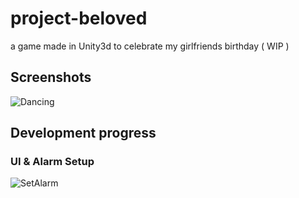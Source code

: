 # project-beloved
a game made in Unity3d to celebrate my girlfriends birthday ( WIP )

## Screenshots
![Dancing](https://user-images.githubusercontent.com/59628448/126671290-5460a9c8-e35b-404a-a9b1-7c3927bb83e0.gif)

## Development progress
### UI & Alarm Setup
![SetAlarm](https://user-images.githubusercontent.com/59628448/126671295-316a5bf6-0290-4203-a508-482fc5a0370f.gif)
